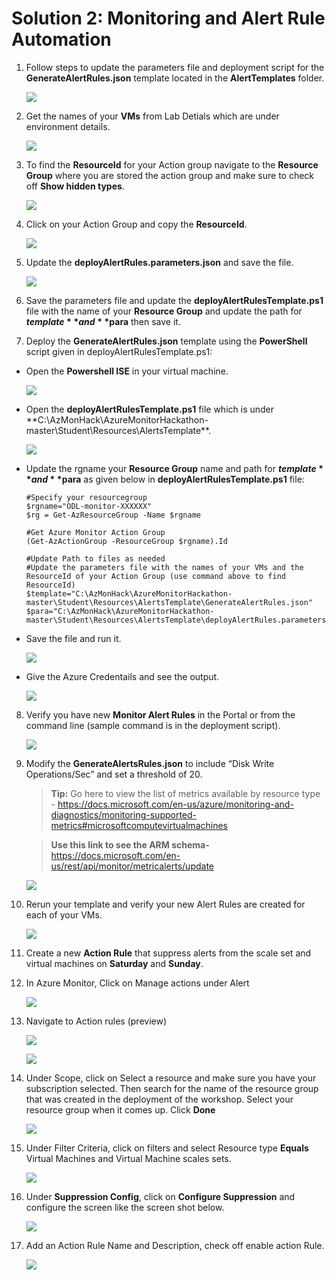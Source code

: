 # Solution 2: Monitoring and Alert Rule Automation

1. Follow steps to update the parameters file and deployment script for the **GenerateAlertRules.json** template located in the **AlertTemplates** folder.

    <img src="images/temp.jpg"/>

2. Get the names of your **VMs** from Lab Detials which are under environment details.

    <img src="images/labenv.jpg"/>

3. To find the **ResourceId** for your Action group navigate to the **Resource Group** where you are stored the action group and make sure to check off **Show hidden types**.

    <img src="images/temp1.jpg"/>

4. Click on your Action Group and copy the **ResourceId**.

    <img src="images/temp2.jpg"/>

5. Update the **deployAlertRules.parameters.json** and save the file.

    <img src="images/visualtemp.jpg"/>

6. Save the parameters file and update the **deployAlertRulesTemplate.ps1** file with the name of your **Resource Group** and update the path for **$template** and **$para** then save it.

7. Deploy the **GenerateAlertRules.json** template using the **PowerShell** script given in deployAlertRulesTemplate.ps1:

* Open the **Powershell ISE** in your virtual machine.

    <img src="images/powersh1.jpg"/>

* Open the **deployAlertRulesTemplate.ps1** file which is under **C:\AzMonHack\AzureMonitorHackathon-master\Student\Resources\AlertsTemplate\**.

    <img src="images/powersh2.jpg"/>

* Update the rgname your **Resource Group** name and path for **$template** and **$para** as given  below in **deployAlertRulesTemplate.ps1** file:

    ```
    #Specify your resourcegroup
    $rgname="ODL-monitor-XXXXXX"
    $rg = Get-AzResourceGroup -Name $rgname
    
    #Get Azure Monitor Action Group
    (Get-AzActionGroup -ResourceGroup $rgname).Id
    
    #Update Path to files as needed
    #Update the parameters file with the names of your VMs and the ResourceId of your Action Group (use command above to find ResourceId)
    $template="C:\AzMonHack\AzureMonitorHackathon-master\Student\Resources\AlertsTemplate\GenerateAlertRules.json"
    $para="C:\AzMonHack\AzureMonitorHackathon-master\Student\Resources\AlertsTemplate\deployAlertRules.parameters.json"
    ```

* Save the file and run it.

    <img src="images/powersh4.jpg"/>
    
* Give the Azure Credentails and see the output.

    <img src="images/powersh5.jpg"/>
    
8. Verify you have new **Monitor Alert Rules** in the Portal or from the command line (sample command is in the deployment script).

    <img src="images/temp5.jpg"/>

9. Modify the **GenerateAlertsRules.json** to include “Disk Write Operations/Sec” and set a threshold of 20.

    > **Tip:** Go here to view the list of metrics available by resource type - https://docs.microsoft.com/en-us/azure/monitoring-and-diagnostics/monitoring-supported-metrics#microsoftcomputevirtualmachines

    > **Use this link to see the ARM schema-** https://docs.microsoft.com/en-us/rest/api/monitor/metricalerts/update

    <img src="images/challenge2-new-image-for-step-9.jpg"/>

10. Rerun your template and verify your new Alert Rules are created for each of your VMs.

    <img src="images/temp6.jpg"/>

11. Create a new **Action Rule** that suppress alerts from the scale set and virtual machines on **Saturday** and **Sunday**.

12. In Azure Monitor, Click on Manage actions under Alert

    <img src="images/ag.jpg"/>

13. Navigate to Action rules (preview)

    <img src="images/ag5.jpg"/><br/>

    <img src="images/ag6.jpg"/>

14. Under Scope, click on Select a resource and make sure you have your subscription selected. Then search for the name of the resource group that was created in the deployment of the workshop. Select your resource group when it comes up. Click **Done**

    <img src="images/ag4.jpg"/>

15. Under Filter Criteria, click on filters and select Resource type **Equals** Virtual Machines and Virtual Machine scales sets.

    <img src="images/ag7.jpg"/>

16. Under **Suppression Config**, click on **Configure Suppression** and configure the screen like the screen shot below.

    <img src="images/ag8.jpg"/>

17. Add an Action Rule Name and Description, check off enable action Rule.

    <img src="images/ag9.jpg"/>
